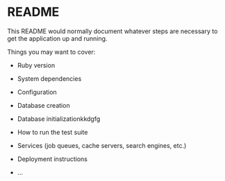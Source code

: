 # README

This README would normally document whatever steps are necessary to get the
application up and running.

Things you may want to cover:

* Ruby version

* System dependencies

* Configuration

* Database creation

* Database initializationkkdgfg

* How to run the test suite

* Services (job queues, cache servers, search engines, etc.)

* Deployment instructions

* ...

